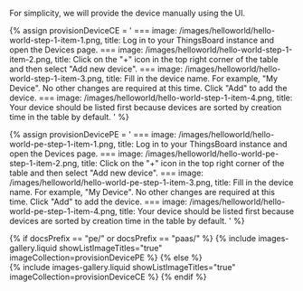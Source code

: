 For simplicity, we will provide the device manually using the UI.

{% assign provisionDeviceCE = '
    ===
        image: /images/helloworld/hello-world-step-1-item-1.png,
        title: Log in to your ThingsBoard instance and open the Devices page.
    ===
        image: /images/helloworld/hello-world-step-1-item-2.png,
        title: Click on the "+" icon in the top right corner of the table and then select "Add new device".
    ===
        image: /images/helloworld/hello-world-step-1-item-3.png,
        title: Fill in the device name. For example, "My Device". No other changes are required at this time. Click "Add" to add the device.
    ===
        image: /images/helloworld/hello-world-step-1-item-4.png,
        title: Your device should be listed first because devices are sorted by creation time in the table by default.
    '
%}

{% assign provisionDevicePE = '
    ===
        image: /images/helloworld/hello-world-pe-step-1-item-1.png,
        title: Log in to your ThingsBoard instance and open the Devices page.
    ===
        image: /images/helloworld/hello-world-pe-step-1-item-2.png,
        title: Click on the "+" icon in the top right corner of the table and then select "Add new device".
    ===
        image: /images/helloworld/hello-world-pe-step-1-item-3.png,
        title: Fill in the device name. For example, "My Device". No other changes are required at this time. Click "Add" to add the device.
    ===
        image: /images/helloworld/hello-world-pe-step-1-item-4.png,
        title: Your device should be listed first because devices are sorted by creation time in the table by default.
    '
%}

{% if docsPrefix == "pe/" or docsPrefix == "paas/" %}
    {% include images-gallery.liquid showListImageTitles="true" imageCollection=provisionDevicePE %}
{% else %}  
    {% include images-gallery.liquid showListImageTitles="true" imageCollection=provisionDeviceCE %}
{% endif %} 
